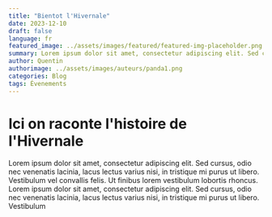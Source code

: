 ```yaml
---
title: "Bientot l'Hivernale"
date: 2023-12-10
draft: false
language: fr
featured_image: ../assets/images/featured/featured-img-placeholder.png
summary: Lorem ipsum dolor sit amet, consectetur adipiscing elit. Sed cursus, odio nec venenatis lacinia, lacus lectus varius nisi, in tristique mi purus ut libero.
author: Quentin
authorimage: ../assets/images/auteurs/panda1.png   
categories: Blog
tags: Évenements
---
```



# Ici on raconte l'histoire de l'Hivernale
Lorem ipsum dolor sit amet, consectetur adipiscing elit. Sed cursus, odio nec venenatis lacinia, lacus lectus varius nisi, in tristique mi purus ut libero. Vestibulum vel convallis felis. Ut finibus lorem vestibulum lobortis rhoncus.
Lorem ipsum dolor sit amet, consectetur adipiscing elit. Sed cursus, odio nec venenatis lacinia, lacus lectus varius nisi, in tristique mi purus ut libero. Vestibulum 